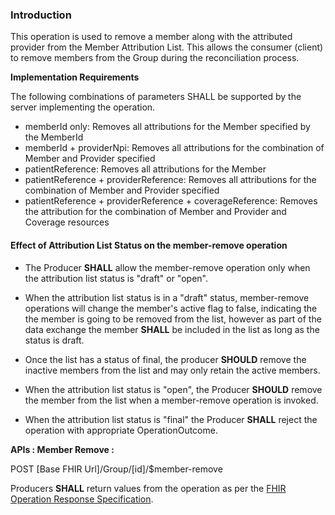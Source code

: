 


### Introduction

This operation is used to remove a member along with the attributed provider from the Member Attribution List.
This allows the consumer (client) to remove members from the Group during the reconciliation process.


**Implementation Requirements**

The following combinations of parameters SHALL be supported by the server implementing the operation.

* memberId only: Removes all attributions for the Member specified by the MemberId 
* memberId + providerNpi: Removes all attributions for the combination of Member and Provider specified
* patientReference: Removes all attributions for the Member 
* patientReference + providerReference: Removes all attributions for the combination of Member and Provider specified
* patientReference + providerReference + coverageReference: Removes the attribution for the combination of Member and Provider and Coverage resources

#### Effect of Attribution List Status on the member-remove operation

* The Producer **SHALL** allow the member-remove operation only when the attribution list status is "draft" or "open".

* When the attribution list status is in a "draft" status, member-remove operations will change the member's active flag to false, indicating the the member is going to be removed from the list, however as part of the data exchange the member **SHALL** be included in the list as long as the status is draft.

* Once the list has a status of final, the producer **SHOULD** remove the inactive members from the list and may only retain the active members. 

* When the attribution list status is "open", the Producer **SHOULD** remove the member from the list when a member-remove operation is invoked.

* When the attribution list status is "final" the Producer **SHALL** reject the operation with appropriate OperationOutcome.


**APIs : Member Remove :**

POST [Base FHIR Url]/Group/[id]/$member-remove

Producers **SHALL** return values from the operation as per the [FHIR Operation Response Specification](https://hl7.org/fhir/operations.html#response).

